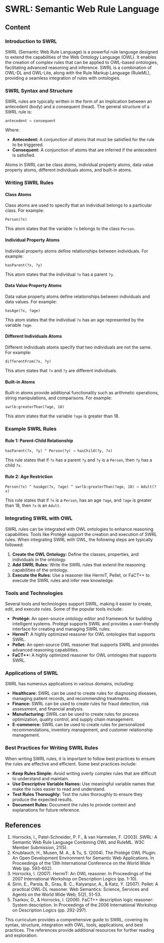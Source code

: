 # SWRL: Semantic Web Rule Language

## Content

### Introduction to SWRL

SWRL (Semantic Web Rule Language) is a powerful rule language designed to extend the capabilities of the Web Ontology Language (OWL). It enables the creation of complex rules that can be applied to OWL-based ontologies, facilitating advanced reasoning and inference. SWRL is a combination of OWL-DL and OWL-Lite, along with the Rule Markup Language (RuleML), providing a seamless integration of rules with ontologies.

### SWRL Syntax and Structure

SWRL rules are typically written in the form of an implication between an antecedent (body) and a consequent (head). The general structure of a SWRL rule is:

```
antecedent → consequent
```

Where:
- **Antecedent:** A conjunction of atoms that must be satisfied for the rule to be triggered.
- **Consequent:** A conjunction of atoms that are inferred if the antecedent is satisfied.

Atoms in SWRL can be class atoms, individual property atoms, data value property atoms, different individuals atoms, and built-in atoms.

### Writing SWRL Rules

#### Class Atoms

Class atoms are used to specify that an individual belongs to a particular class. For example:

```
Person(?x)
```

This atom states that the variable `?x` belongs to the class `Person`.

#### Individual Property Atoms

Individual property atoms define relationships between individuals. For example:

```
hasParent(?x, ?y)
```

This atom states that the individual `?x` has a parent `?y`.

#### Data Value Property Atoms

Data value property atoms define relationships between individuals and data values. For example:

```
hasAge(?x, ?age)
```

This atom states that the individual `?x` has an age represented by the variable `?age`.

#### Different Individuals Atoms

Different individuals atoms specify that two individuals are not the same. For example:

```
differentFrom(?x, ?y)
```

This atom states that `?x` and `?y` are different individuals.

#### Built-in Atoms

Built-in atoms provide additional functionality such as arithmetic operations, string manipulations, and comparisons. For example:

```
swrlb:greaterThan(?age, 18)
```

This atom states that the variable `?age` is greater than 18.

### Example SWRL Rules

#### Rule 1: Parent-Child Relationship

```
hasParent(?x, ?y) ^ Person(?y) → hasChild(?y, ?x)
```

This rule states that if `?x` has a parent `?y` and `?y` is a `Person`, then `?y` has a child `?x`.

#### Rule 2: Age Restriction

```
Person(?x) ^ hasAge(?x, ?age) ^ swrlb:greaterThan(?age, 18) → Adult(?x)
```

This rule states that if `?x` is a `Person`, has an age `?age`, and `?age` is greater than 18, then `?x` is an `Adult`.

### Integrating SWRL with OWL

SWRL rules can be integrated with OWL ontologies to enhance reasoning capabilities. Tools like Protégé support the creation and execution of SWRL rules. When integrating SWRL with OWL, the following steps are typically followed:

1. **Create the OWL Ontology:** Define the classes, properties, and individuals in the ontology.
2. **Add SWRL Rules:** Write the SWRL rules that extend the reasoning capabilities of the ontology.
3. **Execute the Rules:** Use a reasoner like HermiT, Pellet, or FaCT++ to execute the SWRL rules and infer new knowledge.

### Tools and Technologies

Several tools and technologies support SWRL, making it easier to create, edit, and execute rules. Some of the popular tools include:

- **Protégé:** An open-source ontology editor and framework for building intelligent systems. Protégé supports SWRL and provides a user-friendly interface for creating and managing SWRL rules.
- **HermiT:** A highly optimized reasoner for OWL ontologies that supports SWRL.
- **Pellet:** An open-source OWL reasoner that supports SWRL and provides advanced reasoning capabilities.
- **FaCT++:** A highly optimized reasoner for OWL ontologies that supports SWRL.

### Applications of SWRL

SWRL has numerous applications in various domains, including:

- **Healthcare:** SWRL can be used to create rules for diagnosing diseases, managing patient records, and recommending treatments.
- **Finance:** SWRL can be used to create rules for fraud detection, risk assessment, and financial analysis.
- **Manufacturing:** SWRL can be used to create rules for process optimization, quality control, and supply chain management.
- **E-commerce:** SWRL can be used to create rules for personalized recommendations, inventory management, and customer relationship management.

### Best Practices for Writing SWRL Rules

When writing SWRL rules, it is important to follow best practices to ensure the rules are effective and efficient. Some best practices include:

- **Keep Rules Simple:** Avoid writing overly complex rules that are difficult to understand and maintain.
- **Use Descriptive Variable Names:** Use meaningful variable names that make the rules easier to read and understand.
- **Test Rules Thoroughly:** Test the rules thoroughly to ensure they produce the expected results.
- **Document Rules:** Document the rules to provide context and explanations for future reference.

## References

1. Horrocks, I., Patel-Schneider, P. F., & van Harmelen, F. (2003). SWRL: A Semantic Web Rule Language Combining OWL and RuleML. W3C Member Submission, 21(5).
2. Knublauch, H., Musen, M. A., & Tu, S. (2004). The Protégé OWL Plugin: An Open Development Environment for Semantic Web Applications. In Proceedings of the 13th International Conference on the World Wide Web (pp. 593-602).
3. Horrocks, I. (2007). HermiT: An OWL reasoner. In Proceedings of the 2007 International Workshop on Description Logics (pp. 1-10).
4. Sirin, E., Parsia, B., Grau, B. C., Kalyanpur, A., & Katz, Y. (2007). Pellet: A practical OWL-DL reasoner. Web Semantics: Science, Services and Agents on the World Wide Web, 5(2), 51-53.
5. Tsarkov, D., & Horrocks, I. (2006). FaCT++ description logic reasoner: System description. In Proceedings of the 2006 International Workshop on Description Logics (pp. 292-297).

This curriculum provides a comprehensive guide to SWRL, covering its syntax, structure, integration with OWL, tools, applications, and best practices. The references provide additional resources for further reading and exploration.
